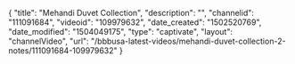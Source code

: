 {
    "title": "Mehandi Duvet Collection",
    "description": "",
    "channelid": "111091684",
    "videoid": "109979632",
    "date_created": "1502520769",
    "date_modified": "1504049175",
    "type": "captivate",
    "layout": "channelVideo",
    "url": "\/bbbusa-latest-videos\/mehandi-duvet-collection-2-notes\/111091684-109979632"
}